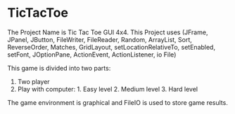 # TicTacToe

The Project Name is Tic Tac Toe GUI 4x4. 
This Project uses (JFrame, JPanel, JButton, FileWriter, FileReader, Random, ArrayList, Sort,
ReverseOrder, Matches, GridLayout, setLocationRelativeTo, setEnabled, setFont, JOptionPane, ActionEvent, ActionListener, io File) 

This game is divided into two parts:
  1. Two player
  2. Play with computer:
    1. Easy level
    2. Medium level
    3. Hard level

The game environment is graphical and FileIO is used to store game results.
